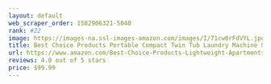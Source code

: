 ```yaml
---
layout: default 
﻿web_scraper_order: 1582906321-5040
rank: #22
image: https://images-na.ssl-images-amazon.com/images/I/71cw0rFdVYL.jpg
title: Best Choice Products Portable Compact Twin Tub Laundry Machine & Spin Cycle w/Hose, 13lbs…
url: https://www.amazon.com/Best-Choice-Products-Lightweight-Apartments/dp/B01ICBLBL0/ref=zg_mw_appliances_22?_encoding=UTF8&psc=1&refRID=M7PB36KB41DN6B2Q64BK
reviews: 4.0 out of 5 stars
price: $99.99 
---
```

